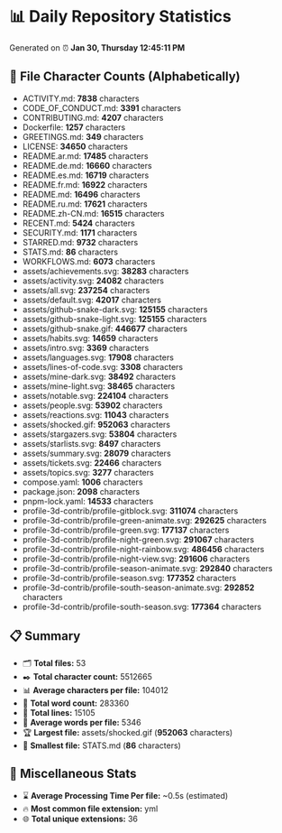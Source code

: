 # 📊 Daily Repository Statistics
Generated on ⏰ **Jan 30, Thursday 12:45:11 PM**

## 📂 File Character Counts (Alphabetically)
- ACTIVITY.md: **7838** characters
- CODE_OF_CONDUCT.md: **3391** characters
- CONTRIBUTING.md: **4207** characters
- Dockerfile: **1257** characters
- GREETINGS.md: **349** characters
- LICENSE: **34650** characters
- README.ar.md: **17485** characters
- README.de.md: **16660** characters
- README.es.md: **16719** characters
- README.fr.md: **16922** characters
- README.md: **16496** characters
- README.ru.md: **17621** characters
- README.zh-CN.md: **16515** characters
- RECENT.md: **5424** characters
- SECURITY.md: **1171** characters
- STARRED.md: **9732** characters
- STATS.md: **86** characters
- WORKFLOWS.md: **6073** characters
- assets/achievements.svg: **38283** characters
- assets/activity.svg: **24082** characters
- assets/all.svg: **237254** characters
- assets/default.svg: **42017** characters
- assets/github-snake-dark.svg: **125155** characters
- assets/github-snake-light.svg: **125155** characters
- assets/github-snake.gif: **446677** characters
- assets/habits.svg: **14659** characters
- assets/intro.svg: **3369** characters
- assets/languages.svg: **17908** characters
- assets/lines-of-code.svg: **3308** characters
- assets/mine-dark.svg: **38492** characters
- assets/mine-light.svg: **38465** characters
- assets/notable.svg: **224104** characters
- assets/people.svg: **53902** characters
- assets/reactions.svg: **11043** characters
- assets/shocked.gif: **952063** characters
- assets/stargazers.svg: **53804** characters
- assets/starlists.svg: **8497** characters
- assets/summary.svg: **28079** characters
- assets/tickets.svg: **22466** characters
- assets/topics.svg: **3277** characters
- compose.yaml: **1006** characters
- package.json: **2098** characters
- pnpm-lock.yaml: **14533** characters
- profile-3d-contrib/profile-gitblock.svg: **311074** characters
- profile-3d-contrib/profile-green-animate.svg: **292625** characters
- profile-3d-contrib/profile-green.svg: **177137** characters
- profile-3d-contrib/profile-night-green.svg: **291067** characters
- profile-3d-contrib/profile-night-rainbow.svg: **486456** characters
- profile-3d-contrib/profile-night-view.svg: **291606** characters
- profile-3d-contrib/profile-season-animate.svg: **292840** characters
- profile-3d-contrib/profile-season.svg: **177352** characters
- profile-3d-contrib/profile-south-season-animate.svg: **292852** characters
- profile-3d-contrib/profile-south-season.svg: **177364** characters

## 📋 Summary
- 🗂️ **Total files:** 53
- ✒️ **Total character count:** 5512665
- 📊 **Average characters per file:** 104012
- 📝 **Total word count:** 283360
- 🧾 **Total lines:** 15105
- 📐 **Average words per file:** 5346
- 🏆 **Largest file:** assets/shocked.gif (**952063** characters)
- 🥉 **Smallest file:** STATS.md (**86** characters)

## 🌟 Miscellaneous Stats
- ⌛ **Average Processing Time Per file:** ~0.5s (estimated)
- 🔥 **Most common file extension:** yml
- 🌐 **Total unique extensions:** 36
